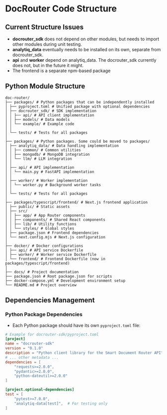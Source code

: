 # DocRouter Code Structure

## Current Structure Issues
- **docrouter_sdk** does not depend on other modules, but needs to import other modules during unit testing.
- **analytiq_data** eventually needs to be installed on its own, separate from docrouter_sdk.
- **api** and **worker** depend on analytiq_data. The docrouter_sdk currently does not, but in the future it might.
- The frontend is a separate npm-based package

## Python Module Structure 
```
doc-router/
├── packages/ # Python packages that can be independently installed
│ ├── pyproject.toml # Unified package with optional dependencies
│ ├── docrouter_sdk/ # SDK implementation
│ │ ├── api/ # API client implementation
│ │ ├── models/ # Data models
│ │ └── example/ # Example code
│ │
│ └── tests/ # Tests for all packages
│
├── packages/ # Python packages. Some could be moved to packages/
│ ├── analytiq_data/ # Data handling implementation
│ │ ├── common/ # Common utilities
│ │ ├── mongodb/ # MongoDB integration
│ │ └── llm/ # LLM integration
│ │
│ ├── api/ # API implementation
│ │ └── main.py # FastAPI implementation
│ │
│ ├── worker/ # Worker implementation
│ │ └── worker.py # Background worker tasks
│ │
│ └── tests/ # Tests for all packages
│
├── packages/typescript/frontend/ # Next.js frontend application
│ ├── public/ # Static assets
│ ├── src/
│ │ ├── app/ # App Router components
│ │ ├── components/ # Shared React components
│ │ ├── lib/ # Utility functions
│ │ └── styles/ # Global styles
│ ├── package.json # Frontend dependencies
│ └── next.config.mjs # Next.js configuration
│
├── docker/ # Docker configurations
│ ├── api/ # API service Dockerfile
│ ├── worker/ # Worker service Dockerfile
│ └── frontend/ # Frontend Dockerfile (now in packages/typescript/frontend)
│
├── docs/ # Project documentation
├── package.json # Root package.json for scripts
├── docker-compose.yml # Development environment setup
└── README.md # Project overview
```

## Dependencies Management

### Python Package Dependencies
- Each Python package should have its own `pyproject.toml` file:

```toml
# Example for docrouter-sdk/pyproject.toml
[project]
name = "docrouter-sdk"
version = "0.1.0"
description = "Python client library for the Smart Document Router API"
# ... other metadata ...
dependencies = [
    "requests>=2.0.0",
    "pydantic>=2.0.0",
    "python-dateutil>=2.0.0"
]

[project.optional-dependencies]
test = [
    "pytest>=7.0.0",
    "analytiq-data[test]",  # For testing only
]
```